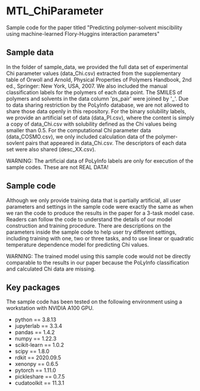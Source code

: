 # MTL_ChiParameter
Sample code for the paper titled "Predicting polymer-solvent miscibility using machine-learned Flory-Huggins interaction parameters"

## Sample data

In the folder of sample_data, we provided the full data set of experimental Chi parameter values (data_Chi.csv) extracted from the supplementary table of Orwoll and Arnold, Physical Properties of Polymers Handbook, 2nd ed., Springer: New York, USA, 2007. We also included the manual classification labels for the polymers of each data point. The SMILES of polymers and solvents in the data column 'ps_pair' were joined by '_'. Due to data sharing restriction by the PoLyInfo database, we are not allowed to share those data openly in this repository. For the binary solubility labels, we provide an artificial set of data (data_PI.csv), where the content is simply a copy of data_Chi.csv with solubility defined as the Chi values being smaller than 0.5. For the computational Chi parameter data (data_COSMO.csv), we only included calculation data of the polymer-sovlent pairs that appeared in data_Chi.csv. The descriptors of each data set were also shared (desc_XX.csv).

WARNING: The artificial data of PoLyInfo labels are only for execution of the sample codes. These are not REAL DATA!

## Sample code

Although we only provide training data that is partially artificial, all user parameters and settings in the sample code were exactly the same as when we ran the code to produce the results in the paper for a 3-task model case. Readers can follow the code to understand the details of our model construction and training procedure. There are descriptions on the parameters inside the sample code to help user try different settings, including training with one, two or three tasks, and to use linear or quadratic temperature dependence model for predicting Chi values.

WARNING: The trained model using this sample code would not be directly comparable to the results in our paper because the PoLyInfo classification and calculated Chi data are missing.

## Key packages

The sample code has been tested on the following environment using a workstation with NVIDIA A100 GPU. 

* python == 3.8.13
* jupyterlab == 3.3.4
* pandas == 1.4.2
* numpy == 1.22.3
* scikit-learn == 1.0.2
* scipy == 1.8.0
* rdkit == 2020.09.5
* xenonpy == 0.6.5
* pytorch == 1.11.0
* pickleshare == 0.7.5
* cudatoolkit == 11.3.1
